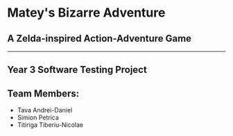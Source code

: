 # Matey's Bizarre Adventure
## A Zelda-inspired Action-Adventure Game
-------------
## Year 3 Software Testing Project
## Team Members:
* Tava Andrei-Daniel
* Simion Petrica
* Titiriga Tiberiu-Nicolae
